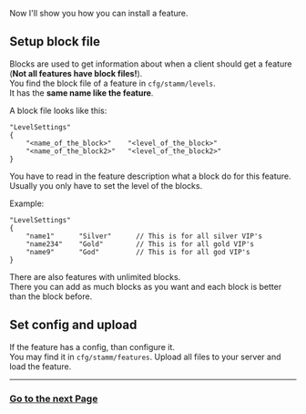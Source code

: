 Now I'll show you how you can install a feature.


## Setup block file

Blocks are used to get information about when a client should get a feature (**Not all features have block files!**).    
You find the block file of a feature in `cfg/stamm/levels`.    
It has the **same name like the feature**.

A block file looks like this:

	"LevelSettings"
	{
		"<name_of_the_block>"    "<level_of_the_block>"
		"<name_of_the_block2>"   "<level_of_the_block2>"
	}

You have to read in the feature description what a block do for this feature.    
Usually you only have to set the level of the blocks.

Example:

	"LevelSettings"
	{
		"name1"      "Silver"      // This is for all silver VIP's
		"name234"    "Gold"        // This is for all gold VIP's
		"name9"      "God"         // This is for all god VIP's
	}

There are also features with unlimited blocks.    
There you can add as much blocks as you want and each block is better than the block before.


## Set config and upload

If the feature has a config, than configure it.    
You may find it in `cfg/stamm/features`.
Upload all files to your server and load the feature.    

---------
### [Go to the next Page](Current-Feature-List)
